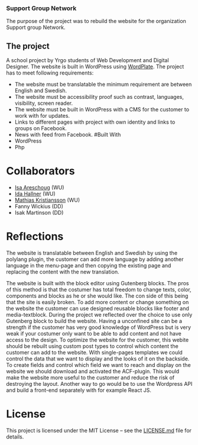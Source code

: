 ### Support Group Network
The purpose of the project was to rebuild the website for the organization Support group Network. 

## The project
A school project by Yrgo students of Web Development and Digital Designer. The website is built in WordPress using [WordPlate](https://wordplate.github.io/). 
The project has to meet following requirements:
-	The website must be translatable the minimum requirement are between English and Swedish.
-	The website must be accessibility proof such as contrast, languages, visibility, screen reader.
-	The website must be built in WordPress with a CMS for the customer to work with for updates.
-	Links to different pages with project with own identity and links to groups on Facebook.
-	News with feed from Facebook.
#Built With
-	WordPress
-	Php

# Collaborators
* [Isa Areschoug](https://github.com/Neyrin) (WU)
* [Ida Hallner](https://github.com/idahal) (WU)
* [Mathias Kristiansson](https://github.com/mrmakr) (WU)
* Fanny Wickius (DD)
* Isak Martinson (DD)
# Reflections
The website is translatable between English and Swedish by using the polylang plugin, the customer can add more language by adding another language in the menu-page and then copying the existing page and replacing the content with the new translation.

The website is built with the block editor using Gutenberg blocks. The pros of this method is that the costumer has total freedom to change texts, color, components and blocks as he or she would like. The con side of this being that the site is easily broken. To add more content or change something on the website the customer can use designed reusable blocks like footer and media-textblock. 
During the project we reflected over the choice to use only Gutenberg block to build the website. Having a unconfined site can be a strength if the customer has very good knowledge of WordPress but is very weak if your costumer only want to be able to add content and not have access to the design. 
To optimize the website for the customer, this webite should be rebuilt using custom post types to control which content the customer can add to the website. With single-pages templates we could control the data that we want to display and the looks of it on the backside. To create fields and control which field we want to reach and display on the website we should download and activated the ACF-plugin. This would make the website more useful to the customer and reduce the risk of destroying the layout. Another way to go would be to use the Wordpress API and build a front-end separately with for example React JS. 


# License
This project is licensed under the MIT License – see the [LICENSE.md](https://choosealicense.com/licenses/mit/) file for details.
